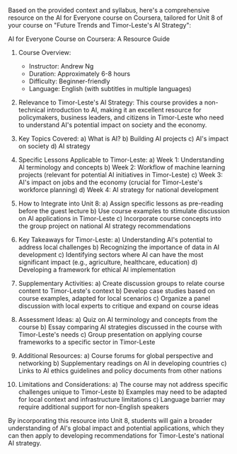 Based on the provided context and syllabus, here's a comprehensive resource on the AI for Everyone course on Coursera, tailored for Unit 8 of your course on "Future Trends and Timor-Leste's AI Strategy":

AI for Everyone Course on Coursera: A Resource Guide

1. Course Overview:
   - Instructor: Andrew Ng
   - Duration: Approximately 6-8 hours
   - Difficulty: Beginner-friendly
   - Language: English (with subtitles in multiple languages)

2. Relevance to Timor-Leste's AI Strategy:
   This course provides a non-technical introduction to AI, making it an excellent resource for policymakers, business leaders, and citizens in Timor-Leste who need to understand AI's potential impact on society and the economy.

3. Key Topics Covered:
   a) What is AI?
   b) Building AI projects
   c) AI's impact on society
   d) AI strategy

4. Specific Lessons Applicable to Timor-Leste:
   a) Week 1: Understanding AI terminology and concepts
   b) Week 2: Workflow of machine learning projects (relevant for potential AI initiatives in Timor-Leste)
   c) Week 3: AI's impact on jobs and the economy (crucial for Timor-Leste's workforce planning)
   d) Week 4: AI strategy for national development

5. How to Integrate into Unit 8:
   a) Assign specific lessons as pre-reading before the guest lecture
   b) Use course examples to stimulate discussion on AI applications in Timor-Leste
   c) Incorporate course concepts into the group project on national AI strategy recommendations

6. Key Takeaways for Timor-Leste:
   a) Understanding AI's potential to address local challenges
   b) Recognizing the importance of data in AI development
   c) Identifying sectors where AI can have the most significant impact (e.g., agriculture, healthcare, education)
   d) Developing a framework for ethical AI implementation

7. Supplementary Activities:
   a) Create discussion groups to relate course content to Timor-Leste's context
   b) Develop case studies based on course examples, adapted for local scenarios
   c) Organize a panel discussion with local experts to critique and expand on course ideas

8. Assessment Ideas:
   a) Quiz on AI terminology and concepts from the course
   b) Essay comparing AI strategies discussed in the course with Timor-Leste's needs
   c) Group presentation on applying course frameworks to a specific sector in Timor-Leste

9. Additional Resources:
   a) Course forums for global perspective and networking
   b) Supplementary readings on AI in developing countries
   c) Links to AI ethics guidelines and policy documents from other nations

10. Limitations and Considerations:
    a) The course may not address specific challenges unique to Timor-Leste
    b) Examples may need to be adapted for local context and infrastructure limitations
    c) Language barrier may require additional support for non-English speakers

By incorporating this resource into Unit 8, students will gain a broader understanding of AI's global impact and potential applications, which they can then apply to developing recommendations for Timor-Leste's national AI strategy.